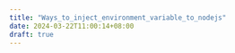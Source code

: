 ```yaml
---
title: "Ways_to_inject_environment_variable_to_nodejs"
date: 2024-03-22T11:00:14+08:00
draft: true
---
```


###